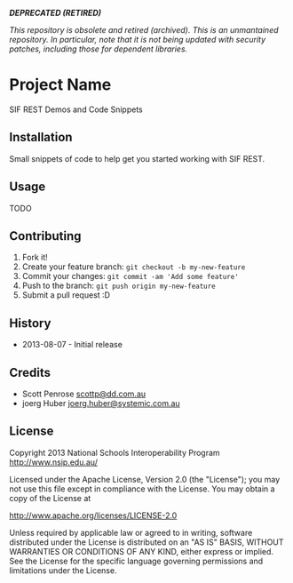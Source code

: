 ***DEPRECATED (RETIRED)***

*This repository is obsolete and retired (archived). This is an unmantained repository. In particular, note that it is not being updated with security patches, including those for dependent libraries.*



# Project Name

SIF REST Demos and Code Snippets

## Installation

Small snippets of code to help get you started working with SIF REST.

## Usage

TODO

## Contributing

1. Fork it!
2. Create your feature branch: `git checkout -b my-new-feature`
3. Commit your changes: `git commit -am 'Add some feature'`
4. Push to the branch: `git push origin my-new-feature`
5. Submit a pull request :D

## History

* 2013-08-07 - Initial release

## Credits

* Scott Penrose <scottp@dd.com.au>
* joerg Huber <joerg.huber@systemic.com.au>

## License

Copyright 2013 National Schools Interoperability Program http://www.nsip.edu.au/

Licensed under the Apache License, Version 2.0 (the "License");
you may not use this file except in compliance with the License.
You may obtain a copy of the License at

   http://www.apache.org/licenses/LICENSE-2.0

Unless required by applicable law or agreed to in writing, software distributed under the License 
is distributed on an "AS IS" BASIS, WITHOUT WARRANTIES OR CONDITIONS OF ANY KIND, either express
or implied. 
See the License for the specific language governing permissions and limitations under the License.
